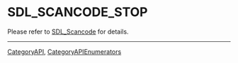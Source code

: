 # SDL_SCANCODE_STOP

Please refer to [SDL_Scancode](SDL_Scancode) for details.

----
[CategoryAPI](CategoryAPI), [CategoryAPIEnumerators](CategoryAPIEnumerators)

